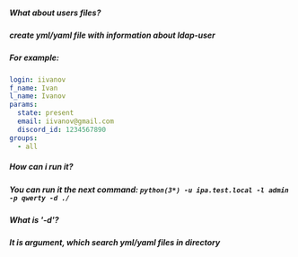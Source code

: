 ##### What about users files?
##### create yml/yaml file with information about ldap-user
##### For example:
```yaml
login: iivanov
f_name: Ivan
l_name: Ivanov
params:
  state: present
  email: iivanov@gmail.com
  discord_id: 1234567890
groups:
  - all
```
##### How can i run it?
##### You can run it the next command: ```python(3*) -u ipa.test.local -l admin -p qwerty -d ./```

##### What is '-d'? 
##### It is argument, which search  yml/yaml files in directory